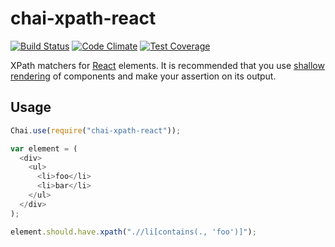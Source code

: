 # chai-xpath-react

[![Build Status](https://travis-ci.org/badeball/chai-xpath-react.svg?branch=master)](https://travis-ci.org/badeball/chai-xpath-react)
[![Code Climate](https://codeclimate.com/github/badeball/chai-xpath-react/badges/gpa.svg)](https://codeclimate.com/github/badeball/chai-xpath-react)
[![Test Coverage](https://codeclimate.com/github/badeball/chai-xpath-react/badges/coverage.svg)](https://codeclimate.com/github/badeball/chai-xpath-react/coverage)

XPath matchers for [React][react] elements. It is recommended that you use
[shallow rendering][shallow-rendering] of components and make your assertion on
its output.

[react]: http://facebook.github.io/react/
[shallow-rendering]: https://facebook.github.io/react/docs/test-utils.html#shallow-rendering

## Usage

```javascript
Chai.use(require("chai-xpath-react"));
```

```javascript
var element = (
  <div>
    <ul>
      <li>foo</li>
      <li>bar</li>
    </ul>
  </div>
);

element.should.have.xpath(".//li[contains(., 'foo')]");
```
